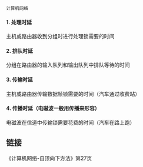 `计算机网络`

#### 1. 处理时延

主机或路由器收到分组时进行处理锁需要的时间

#### 2. 排队时延
分组在路由器的输入队列和输出队列中排队等待的时间

#### 3. 传输时延
主机或路由器传输数据帧锁需要的时间（汽车通过收费站）

#### 4. 传播时延（电磁波一般用传播来形容）
电磁波在信道中传输锁需要花费的时间（汽车在路上跑）

## 链接
《计算机网络-自顶向下方法》第27页

